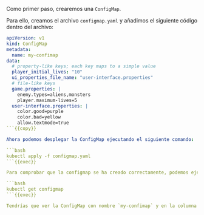 Como primer paso, crearemos una `ConfigMap`. 

Para ello, creamos el archivo `configmap.yaml` y añadimos el siguiente código dentro del archivo:

```yaml
apiVersion: v1
kind: ConfigMap
metadata:
  name: my-confimap
data:
  # property-like keys; each key maps to a simple value
  player_initial_lives: "10"
  ui_properties_file_name: "user-interface.properties"
  # file-like keys
  game.properties: |
    enemy.types=aliens,monsters
    player.maximum-lives=5 
  user-interface.properties: |
    color.good=purple
    color.bad=yellow
    allow.textmode=true
```{{copy}}

Ahora podemos desplegar la ConfigMap ejecutando el siguiente comando:

```bash
kubectl apply -f configmap.yaml
```{{exec}}

Para comprobar que la configmap se ha creado correctamente, podemos ejecutar un comando `kubectl get configmap`,

```bash
kubectl get configmap
```{{exec}}

Tendrías que ver la ConfigMap con nombre `my-confimap` y en la columna **DATA** el valor `4`, que seria el numero de keys definidas abajo de la property `data` en el fichero `configmap.yaml`